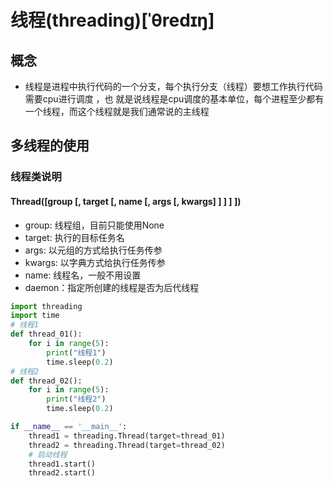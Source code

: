 # 线程(threading)[ˈθredɪŋ]
## 概念
* 线程是进程中执⾏代码的⼀个分⽀，每个执⾏分⽀（线程）要想⼯作执⾏代码需要cpu进⾏调度 ，也 就是说线程是cpu调度的基本单位，每个进程⾄少都有⼀个线程，⽽这个线程就是我们通常说的主线程
## 多线程的使用
### 线程类说明
#### Thread([group [, target [, name [, args [, kwargs] ] ] ] ])
* group: 线程组，⽬前只能使⽤None 
* target: 执⾏的⽬标任务名 
* args: 以元组的⽅式给执⾏任务传参 
* kwargs: 以字典⽅式给执⾏任务传参 
* name: 线程名，⼀般不⽤设置
* daemon：指定所创建的线程是否为后代线程
```python
import threading
import time
# 线程1
def thread_01():
    for i in range(5):
        print("线程1")
        time.sleep(0.2)
# 线程2
def thread_02():
    for i in range(5):
        print("线程2")
        time.sleep(0.2)

if __name__ == '__main__':
    thread1 = threading.Thread(target=thread_01)
    thread2 = threading.Thread(target=thread_02)
    # 启动线程
    thread1.start()
    thread2.start()

```